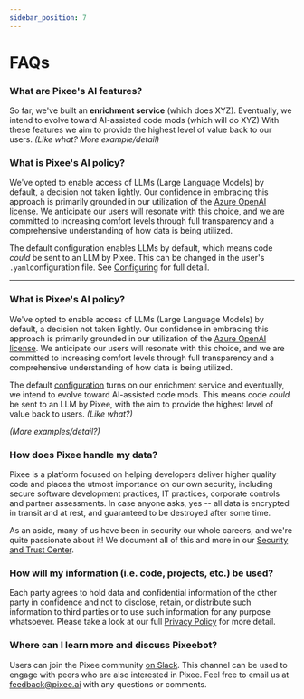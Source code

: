 ```yaml
---
sidebar_position: 7
---
```


# FAQs

### What are Pixee's AI features?

So far, we've built an **enrichment service** (which does XYZ). Eventually, we intend to evolve toward AI-assisted code mods (which will do XYZ) With these features we aim to provide the highest level of value back to our users. *(Like what? More example/detail)*


### What is Pixee's AI policy?

We've opted to enable access of LLMs (Large Language Models) by default, a decision not taken lightly. Our confidence in embracing this approach is primarily grounded in our utilization of the [Azure OpenAI license](https://azure.microsoft.com/en-us/products/ai-services/openai-service). We anticipate our users will resonate with this choice, and we are committed to increasing comfort levels through full transparency and a comprehensive understanding of how data is being utilized.

The default configuration enables LLMs by default, which means code *could* be sent to an LLM by Pixee. This can be changed in the user's `.yaml`configuration file. See [Configuring](../configuring) for full detail.

---

### What is Pixee's AI policy?

We've opted to enable access of LLMs (Large Language Models) by default, a decision not taken lightly. Our confidence in embracing this approach is primarily grounded in our utilization of the [Azure OpenAI license](https://azure.microsoft.com/en-us/products/ai-services/openai-service). We anticipate our users will resonate with this choice, and we are committed to increasing comfort levels through full transparency and a comprehensive understanding of how data is being utilized.

The default [configuration](../configuring) turns on our enrichment service and eventually, we intend to evolve toward AI-assisted code mods. This means code *could* be sent to an LLM by Pixee, with the aim to provide the highest level of value back to users. *(Like what?)*

*(More examples/detail?)*

### How does Pixee handle my data?
Pixee is a platform focused on helping developers deliver higher quality code and places the utmost importance on our own security, including secure software development practices, IT practices, corporate controls and partner assessments. In case anyone asks, yes -- all data is encrypted in transit and at rest, and guaranteed to be destroyed after some time.

As an aside, many of us have been in security our whole careers, and we're quite passionate about it! We document all of this and more in our [Security and Trust Center](https://trust.pixee.ai/).

### How will my information (i.e. code, projects, etc.) be used?
Each party agrees to hold data and confidential information of the other party in confidence and not to disclose, retain, or distribute such information to third parties or to use such information for any purpose whatsoever. Please take a look at our full [Privacy Policy](https://www.pixee.ai/privacy) for more detail.

### Where can I learn more and discuss Pixeebot?
Users can join the Pixee community [on Slack](https://join.slack.com/t/openpixee/shared_invite/zt-1pnk7jqdd-kfwilrfG7Ov4M8rorfOnUA). This channel can be used to engage with peers who are also interested in Pixee. Feel free to email us at feedback@pixee.ai with any questions or comments.

